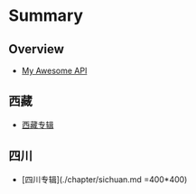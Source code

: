 # Summary

## Overview

* [My Awesome API](README.md)

## 西藏

* [西藏专辑](./chapter/Tibet.md)

## 四川

* [四川专辑](./chapter/sichuan.md =400*400)